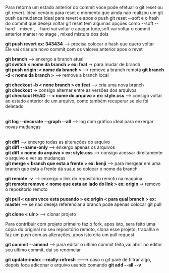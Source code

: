 Para retorna um estado anterior do commit voce pode efetuar o git reset ou git revert.
Ideal cenário para reset e momento que ainda nao realizou um git push da mudanca
Ideal para revert e apos o push
git reset --soft e o hash do commit que deseja voltar
git reset tem algumas opções como --soft --hard --mixed , --hard vai voltar e apagar tudo,soft vai voltar o commit anterior manter no stage , mixed mistura dos dois
</br>

**git push revert <hash> ex: 343434** --> precisa colocar o hash que quero voltar</br>
Ele vai criar um novo commit,com os valores anterior apos o revet
</br>

**git branch** --> enxergo a branch atual</br>
**git switch < nome da branch > ex: feat** -> para mudar de branch</br>
**git push origin :< nome da branch >** --> remove a branch remota
**git branch -d < nome da branch >** --> remove a branch local
</br>

**git checkout -b < none branch > ex:feat** --> cria uma nova branch</br>
**git checkout** -> consigo alternar entre as versões dos arquivos</br>
**git checkout HEAD -- < nome do arquivo > ex: style.css** --> consigo voltar ao estado anterior de um arquivo, como também recuperar se ele foi deletado</br>
</br>

**git log --decorate  --graph --all** --> log com gráfico ideal para enxergar novas mudanças</br>
</br>

**git diff** --> enxergo todas as alterações do arquivo </br>
**git diff --name-only** --> enxergo apenas os arquivos </br>
**git diff < nome do arquivo > ex: style.css** --> consigo acessar direitamente o arquivo e ver as mudanças </br>
**git merge < branch que esta a frente > ex: kenji** --> para mergear em uma branch que esta a frente da sua,e so colocar o nome da branch
</br>

**git remote -v** --> enxergo o link do repositório remoto na maquina</br>
**git remote remove < nome que esta ao lado do link > ex: origin** -> removo o repositorio remoto

**git pull < quem voce esta puxando > ex:origin < para qual branch > ex: master** --> se nao deseja referenciar a branch pode apenas colocar git pull
</br>

**git clone < ulr >** --> clonar projeto
</br>

Para contribuir com projeto primeiro faz o fork, apos isto, sera feito uma cópia do original no seu repositório remoto, clona esse projeto, trabalha e faz um push com as alterações, apos isto cria um pull request.
</br>

**git commit --amend** --> para editar o ultimo commit feito,vai abrir no editor seu ultimo commit, dai so renomeiar

**git update-index --really-refresh** ---> caso o git pare de filtrar algo, depois foca adiconar o arquivo usando comando **git add --all --v** 


